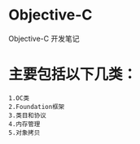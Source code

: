 # Objective-C
Objective-C 开发笔记

# 主要包括以下几类：
    1.OC类
    2.Foundation框架
    3.类目和协议
    4.内存管理
    5.对象拷贝
